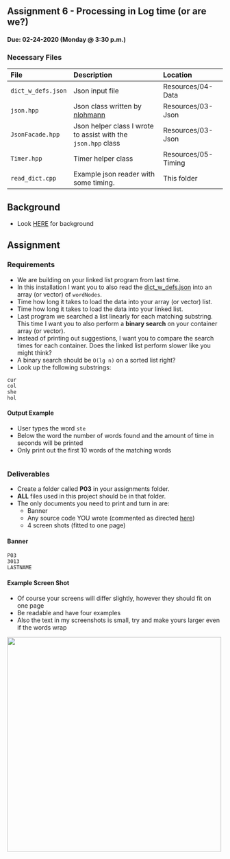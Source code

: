 ## Assignment 6 - Processing in Log time (or are we?)
#### Due: 02-24-2020 (Monday @ 3:30 p.m.)

### Necessary Files

| File               | Description                                                        | Location            |
| :----------------- | :----------------------------------------------------------------- | :------------------ |
| `dict_w_defs.json` | Json input file                                                    | Resources/04-Data   |
| `json.hpp`         | Json class written by [nlohmann](https://github.com/nlohmann/json) | Resources/03-Json   |
| `JsonFacade.hpp`   | Json helper class I wrote to assist with the `json.hpp` class      | Resources/03-Json   |
| `Timer.hpp`        | Timer helper class                                                 | Resources/05-Timing |
| `read_dict.cpp`    | Example json reader with some timing.                              | This folder         |

## Background

- Look [HERE](../05-P02/README.md) for background

## Assignment

### Requirements
- We are building on your linked list program from last time. 
- In this installation I want you to also read the [dict_w_defs.json](../../Resources/04-Data/dictionary_files/dict_w_defs.json) into an array (or vector) of `wordNodes`.
- Time how long it takes to load the data into your array (or vector) list.
- Time how long it takes to load the data into your linked list.
- Last program we searched a list linearly for each matching substring. This time I want you to also perform a **binary search** on your container array (or vector).
- Instead of printing out suggestions, I want you to compare the search times for each container. Does the linked list perform slower like you might think? 
- A binary search should be `O(lg n)` on a sorted list right?
- Look up the following substrings:

```
cur
col
she
hol
```


#### Output Example

- User types the word `ste` 
- Below the word the number of words found and the amount of time in seconds will be printed
- Only print out the first 10 words of the matching words
```
```



### Deliverables

- Create a folder called **P03** in your assignments folder. 
- **ALL** files used in this project should be in that folder.
- The only documents you need to print and turn in are:
  - Banner
  - Any source code YOU wrote (commented as directed [here](../../Resources/01-Comments/README.md))
  - 4 screen shots (fitted to one page)



#### Banner

```
P03
3013
LASTNAME
```

#### Example Screen Shot

- Of course your screens will differ slightly, however they should fit on one page
- Be readable and have four examples
- Also the text in my screenshots is small, try and make yours larger even if the words wrap

<img src="https://cs.msutexas.edu/~griffin/zcloud/zcloud-files/screen.png" width="500">